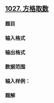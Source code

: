 ## [1027. 方格取数](https://www.acwing.com/problem/content/1029/)

### 题目

### 输入格式

### 输出格式

### 数据范围

### 输入样例：



### 题解
